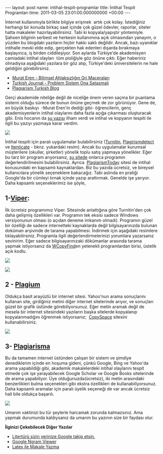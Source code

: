 --- layout: post name: intihal-tespit-programlar title: İntihal Tespit Programları time: 2011-03-05 23:01:00.000000000 +00:00 ---

İnternet kullanımıyla birlikte bilgiye erişmek  artık çok kolay. İstediğiniz herhangi bir konuda birkaç saat içinde çok güzel ödevler, raporlar, siteler hatta makaleler hazırlayabilirsiniz. Tabi ki kopyala/yapıştır yöntemiyle. Şahsen bilginin serbest ve herkesin kullanımına açık olmasından yanayım, o yüzden bu blogdaki yazıların hiçbir hakkı saklı değildir. Ancak, bazı uyanıklar intihalle mevki elde edip, gerçekten hak edenleri dışarda bırakmaya başlayınca, iş birden ciddileşiyor. Son aylarda Türkiye'de akademisyen camiadaki intihal olayları  tüm pisliğiyle göz önüne çıktı. Eğer haberiniz olmadıysa aşağıdaki yazılara bir göz atıp, Türkiye'deki üniversitelerin ne hale geldiğini görebilirsiniz.

-   [Murat Eren - Bilimsel Ahlaksızlığın Gri Maceraları](http://meren.org/blog/bilimsel-ahlaksizligin-gri-mecralari/)
-   [Turkish Journal - Problem Sistem Ona Sataşmalı](http://www.turkishjournal.com/i.php?newsid=9110)
-   [Plagıarism Turkish Blog](http://plagiarism-turkish.blogspot.com/) 

Gerçi akademide niteliğe değil de niceliğe önem veren saçma bir puanlama sistemi olduğu sürece de bunun önüne geçmek de zor görünüyor. Gene de, en büyük baskıyı  -Murat Eren'in dediği gibi- öğrencilerin, genç akademisyenlerin intihal olaylarını daha fazla açığa çıkarması oluşturacak gibi. Enis hocanın da [şu yazısı](http://enisden.blogspot.com/2011/02/intihalasrma-tespit-ve-engelleme.html) ilham verdi ve intihal ve kopyanın tespiti ile ilgili bu yazıyı yazmaya karar verdim.

[![](http://2.bp.blogspot.com/-y9l5ESnNnUk/TXJ5WhsTVyI/AAAAAAAAA0w/xO8zSs-4Tv4/s320/van_gogh.jpg)](http://www.ithenticate.com/)

İntihal tespiti için paralı uygulamalar bulabilirsiniz ([Turnitin](http://turnitin.com/static/index.php), [Plagirismdetect](http://www.plagiarismdetect.com/index.html) ve [Itenticate](http://www.ithenticate.com/) - bknz. yukardaki resim). Ancak bu uygulamalar kurumsal müşterilere (okullar, şirketler) yönelik toplu satış yapmaya yönelikler. Eğer bu tarz bir program arıyorsanız, [şu sitede](http://translate.googleusercontent.com/translate_c?hl=en&ie=UTF-8&sl=auto&tl=en&u=http://plagiat.htw-berlin.de/software/2010-2/&prev=_t&rurl=translate.google.com&twu=1&usg=ALkJrhiH3Vwb-FfqmsJ1zbDUDyyFO-qW-w) onlarca programın değerlendirilmesini bulabilirsiniz. Ayrıca  [PlagiarismToday](http://www.plagiarismtoday.com/) sitesi de intihal konusundaki en kapsamlı kaynaklardan.
Biz bu yazıda ücretsiz, ve bireysel kullanıcılara yönelik seçeneklere bakacağız. Tabi aslında en pratiği Google'da bir cümleyi tırnak içinde yazıp arattırmak. Genelde işe yarıyor. Daha kapsamlı seçeneklerimiz ise şöyle,

1-[Viper](http://www.scanmyessay.com/): 
----------------------------------------

İlk ücretsiz programımız Viper. Sitesinde anlattığına göre Turnitin'den çok daha gelişmiş özellikleri var. Programın tek eksisi sadece Windows versiyonunun olması (o açıdan deneme imkanım olmadı). Programın güzel bir özelliği de sadece internetteki kaynaklarda değil bilgisayarınızda bulunan doküman arşivinde de tarama yapabilmesi. İndirmek için aşağıdaki resimlere tıklayabilirsiniz. Programla ilgili değerlendirmelerinizi yorumlara yazarsanız sevinirim.
Eğer sadece bilgisayarınızaki dökümanlar arasında tarama yapmak istiyorsanız da [WCopyFind](http://plagiarism.phys.virginia.edu/Wsoftware.html)en yetenekli programlardan birisi, üstelik açık kodlu.

[![](http://www.scanmyessay.com/images/content/comparison-table.gif)](http://www.scanmyessay.com/features.php)

[![](http://www.scanmyessay.com/images/content/downloadbut.png)](http://www.scanmyessay.com/viper-plagiarism-scanner.php)

2 - [Plagium](http://www.plagium.com/) 
---------------------------------------

Oldukça basit arayüzlü bir internet sitesi. Yahoo'nun arama sonuçlarını kullanan site, girdiğiniz metini diğer internet sitelerinde arıyor, ve sonuçları güzel bir grafik üstünde görebiliyorsunuz. Eğer metin aramak değil de mesela bir internet sitesindeki yazıların başka sitelerde kopyalanıp kopyalanmadığını öğrenmek istiyorsanız;  [CopySpace](http://www.copyscape.com/) sitesini kullanabilirsiniz.

[![](http://www.plagium.com/images/plagium.png)](http://www.plagium.com/)

3- [Plagiarisma](http://plagiarisma.net/ref/AmN2AKWyMt==) 
----------------------------------------------------------

Bu da tamamen internet üstünden çalışan bir sistem ve şimdiye denediklerim içinde en hoşuma gideni, çünkü Google, Bing ve Yahoo'da arama yapabildiği gibi, akademik makalelerdeki intihal olaylarını tespit etmede çok işe yarayabilecek Google Scholar ve Google Books sitelerinde de arama yapabiliyor. Üye olduğunuzda(ücretsiz), iki metin arasındaki benzerlikleri bulma seçenekleri gibi ekstra özellikleri de kullanabiliyorsunuz. Daha kapsamlı aramalar için paralı üyelik seçeneği de var ancak ücretsiz hali bile oldukça başarılı.

[![](https://lh3.googleusercontent.com/-shp9NZ6r7P8/TXK4N8ZpY_I/AAAAAAAAA08/9BgbWBZs_To/s640/plagiarisma.png)](http://plagiarisma.net/ref/AmN2AKWyMt==)

Umarım vaktinizi bu tür şeylerle harcamak zorunda kalmazsınız. Ama yapmak durumunda kaldıysanız da umarım bu yazının size bir faydası olur.

**İlginizi Çekebilecek Diğer Yazılar**

-   [Litertürü sizin yerinize Google takip etsin.](http://asuyatuyolar.blogspot.com/2011/05/literaturu-sizin-yerinize-google-takip.html)
-   [Google Ngram Viewer](http://asuyatuyolar.blogspot.com/2011/02/google-ngram-viewer.html)
-   [Latex ile Makale Yazma](http://asuyatuyolar.blogspot.com/2011/04/latexle-makale-yazma.html)

